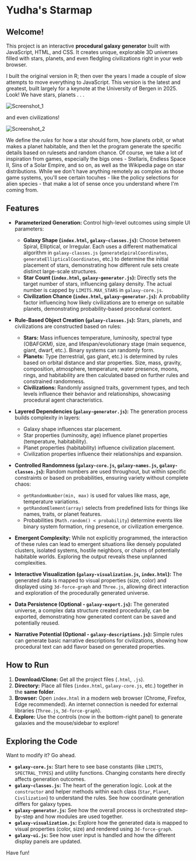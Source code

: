 # Yudha's Starmap

## Welcome!

This project is an interactive **procedural galaxy generator** built with JavaScript, HTML, and CSS. It creates unique, explorable 3D universes filled with stars, planets, and even fledgling civilizations right in your web browser.

I built the original version in R; then over the years I made a couple of slow attempts to move everything to JavaScript. This version is the latest and greatest, built largely for a keynote at the University of Bergen in 2025. Look! We have stars, planets . . . 

![Screenshot_1](https://github.com/user-attachments/assets/bcfdf6d4-64f3-477e-860e-039ca8b65730)

and even civilizations!

![Screenshot_2](https://github.com/user-attachments/assets/b72c7563-28d8-4d62-91c4-3f2aa4eb7c06)

We define the *rules* for how a star should form, how planets orbit, or what makes a planet habitable, and then let the program generate the specific details based on rulesets and random chance. Of course, we take a lot of inspiration from games, especially the bigs ones - Stellaris, Endless Space II, Sins of a Solar Empire, and so on, as well as the Wikipedia page on star distributions. While we don't have anything remotely as complex as those game systems, you'll see certain tocuhes - like the policy selections for alien species - that make a lot of sense once you understand where I'm coming from.


## Features


* **Parameterized Generation:** Control high-level outcomes using simple UI parameters:
    * **Galaxy Shape (`index.html`, `galaxy-classes.js`):** Choose between Spiral, Elliptical, or Irregular. Each uses a different mathematical algorithm in `galaxy-classes.js` (`generateSpiralCoordinates`, `generateEllipticalCoordinates`, etc.) to determine the initial placement of stars, demonstrating how different rule sets create distinct large-scale structures.
    * **Star Count (`index.html`, `galaxy-generator.js`):** Directly sets the target number of stars, influencing galaxy density. The actual number is capped by `LIMITS.MAX_STARS` in `galaxy-core.js`.
    * **Civilization Chance (`index.html`, `galaxy-generator.js`):** A probability factor influencing how likely civilizations are to emerge on suitable planets, demonstrating probability-based procedural content.

* **Rule-Based Object Creation (`galaxy-classes.js`):** Stars, planets, and civilizations are constructed based on rules:
    * **Stars:** Mass influences temperature, luminosity, spectral type (OBAFGKM), size, and lifespan/evolutionary stage (main sequence, giant, dwarf, etc.). Binary systems can randomly form.
    * **Planets:** Type (terrestrial, gas giant, etc.) is determined by rules based on orbital distance and star properties. Size, mass, gravity, composition, atmosphere, temperature, water presence, moons, rings, and habitability are then calculated based on further rules and constrained randomness.
    * **Civilizations:** Randomly assigned traits, government types, and tech levels influence their behavior and relationships, showcasing procedural agent characteristics.

* **Layered Dependencies (`galaxy-generator.js`):** The generation process builds complexity in layers:
    * Galaxy shape influences star placement.
    * Star properties (luminosity, age) influence planet properties (temperature, habitability).
    * Planet properties (habitability) influence civilization placement.
    * Civilization properties influence their relationships and expansion.

* **Controlled Randomness (`galaxy-core.js`, `galaxy-names.js`, `galaxy-classes.js`):** Random numbers are used throughout, but within specific constraints or based on probabilities, ensuring variety without complete chaos:
    * `getRandomNumber(min, max)` is used for values like mass, age, temperature variations.
    * `getRandomElement(array)` selects from predefined lists for things like names, traits, or planet features.
    * Probabilities (`Math.random() < probability`) determine events like binary system formation, ring presence, or civilization emergence.

* **Emergent Complexity:** While not explicitly programmed, the interaction of these rules can lead to emergent situations like densely populated clusters, isolated systems, hostile neighbors, or chains of potentially habitable worlds. Exploring the output reveals these unplanned complexities.

* **Interactive Visualization (`galaxy-visualization.js`, `index.html`):** The generated data is mapped to visual properties (size, color) and displayed using `3d-force-graph` and `Three.js`, allowing direct interaction and exploration of the procedurally generated universe.

* **Data Persistence (Optional - `galaxy-export.js`):** The generated universe, a complex data structure created procedurally, can be exported, demonstrating how generated content can be saved and potentially reused.

* **Narrative Potential (Optional - `galaxy-descriptions.js`):** Simple rules can generate basic narrative descriptions for civilizations, showing how procedural text can add flavor based on generated properties.

## How to Run

1.  **Download/Clone:** Get all the project files (`.html`, `.js`).
2.  **Directory:** Place all files (`index.html`, `galaxy-core.js`, etc.) together in the **same folder**.
3.  **Browser:** Open `index.html` in a modern web browser (Chrome, Firefox, Edge recommended). An internet connection is needed for external libraries (`Three.js`, `3d-force-graph`).
4.  **Explore:** Use the controls (now in the bottom-right panel) to generate galaxies and the mouse/sidebar to explore!


## Exploring the Code

Want to modify it? Go ahead.

* **`galaxy-core.js`:** Start here to see base constants (like `LIMITS`, `SPECTRAL_TYPES`) and utility functions. Changing constants here directly affects generation outcomes.
* **`galaxy-classes.js`:** The heart of the generation logic. Look at the `constructor` and helper methods within each class (`Star`, `Planet`, `Civilization`) to understand the rules. See how coordinate generation differs for galaxy types.
* **`galaxy-generator.js`:** See how the overall process is orchestrated step-by-step and how modules are used together.
* **`galaxy-visualization.js`:** Explore how the generated data is mapped to visual properties (color, size) and rendered using `3d-force-graph`.
* **`galaxy-ui.js`:** See how user input is handled and how the different display panels are updated.

Have fun!
